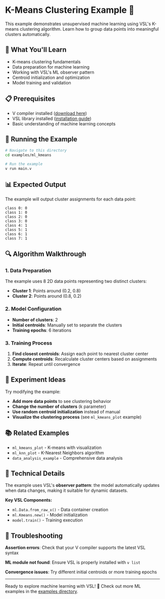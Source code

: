 # K-Means Clustering Example 🤖

This example demonstrates unsupervised machine learning using VSL's K-means clustering algorithm.
Learn how to group data points into meaningful clusters automatically.

## 🎯 What You'll Learn

- K-means clustering fundamentals
- Data preparation for machine learning
- Working with VSL's ML observer pattern
- Centroid initialization and optimization
- Model training and validation

## 📋 Prerequisites

- V compiler installed ([download here](https://vlang.io))
- VSL library installed ([installation guide](https://github.com/vlang/vsl#-installation--quick-start))
- Basic understanding of machine learning concepts

## 🚀 Running the Example

```sh
# Navigate to this directory
cd examples/ml_kmeans

# Run the example
v run main.v
```

## 📊 Expected Output

The example will output cluster assignments for each data point:

```text
class 0: 0
class 1: 0
class 2: 0
class 3: 0
class 4: 1
class 5: 1
class 6: 1
class 7: 1
```

## 🔍 Algorithm Walkthrough

### 1. Data Preparation

The example uses 8 2D data points representing two distinct clusters:

- **Cluster 1**: Points around (0.2, 0.8)
- **Cluster 2**: Points around (0.8, 0.2)

### 2. Model Configuration

- **Number of clusters**: 2
- **Initial centroids**: Manually set to separate the clusters
- **Training epochs**: 6 iterations

### 3. Training Process

1. **Find closest centroids**: Assign each point to nearest cluster center
2. **Compute centroids**: Recalculate cluster centers based on assignments
3. **Iterate**: Repeat until convergence

## 🎨 Experiment Ideas

Try modifying the example:

- **Add more data points** to see clustering behavior
- **Change the number of clusters** (k parameter)
- **Use random centroid initialization** instead of manual
- **Visualize the clustering process** (see `ml_kmeans_plot` example)

## 📚 Related Examples

- `ml_kmeans_plot` - K-means with visualization
- `ml_knn_plot` - K-Nearest Neighbors algorithm
- `data_analysis_example` - Comprehensive data analysis

## 🔬 Technical Details

The example uses VSL's **observer pattern**: the model automatically updates when data changes,
making it suitable for dynamic datasets.

**Key VSL Components:**

- `ml.Data.from_raw_x()` - Data container creation
- `ml.Kmeans.new()` - Model initialization
- `model.train()` - Training execution

## 🐛 Troubleshooting

**Assertion errors**: Check that your V compiler supports the latest VSL syntax

**ML module not found**: Ensure VSL is properly installed with `v list`

**Convergence issues**: Try different initial centroids or more training epochs

---

Ready to explore machine learning with VSL! 🚀 Check out more ML examples in the
[examples directory](../).
